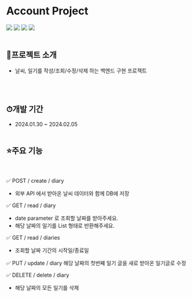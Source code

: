 # Account Project
<img src="https://img.shields.io/badge/springboot-6DB33F?style=for-the-badge&logo=springboot&logoColor=white">  <img src="https://img.shields.io/badge/Gradle-02303A?style=for-the-badge&logo=Gradle&logoColor=white">  <img src="https://img.shields.io/badge/java-%23ED8B00?style=for-the-badge&logo=openjdk&logoColor=white"> 
<img src="https://img.shields.io/badge/mysql-4479A1?style=for-the-badge&logo=springboot&logoColor=white">
<br/><br/>

## 📜프로젝트 소개
- 날씨, 일기를 작성/조회/수정/삭제 하는 백엔드 구현 프로젝트

<br/><br/>
## ⏱개발 기간
* 2024.01.30 ~ 2024.02.05
<br/><br/>

## ⭐주요 기능
<br/><br/>
✅ POST / create / diary
- 외부 API 에서 받아온 날씨 데이터와 함께 DB에 저장

✅ GET / read / diary
- date parameter 로 조회할 날짜를 받아주세요.
- 해당 날짜의 일기를 List 형태로 반환해주세요.

✅ GET / read / diaries
- 조회할 날짜 기간의 시작일/종료일

✅ PUT / update / diary
해당 날짜의 첫번째 일기 글을 새로 받아온 일기글로 수정

✅ DELETE / delete / diary
- 해당 날짜의 모든 일기를 삭제




